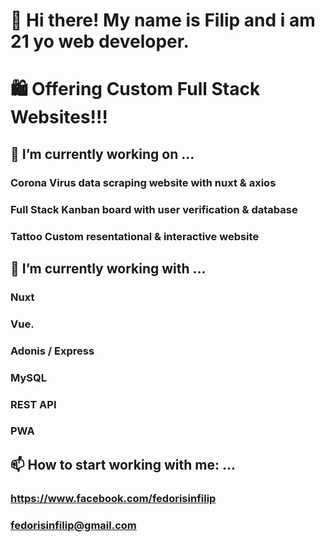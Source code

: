 # 👋 Hi there! My name is Filip and i am 21 yo web developer. 
# 🛍 Offering Custom Full Stack Websites!!!

## 🔭 I’m currently working on ...
  ### Corona Virus data scraping website with nuxt & axios
  ### Full Stack Kanban board with user verification & database 
  ### Tattoo Custom resentational & interactive website
  
## 🌱 I’m currently working with ...
  ### Nuxt
  ### Vue.
  ### Adonis / Express
  ### MySQL 
  ### REST API
  ### PWA
  
## 📫 How to start working with me: ...
  ### https://www.facebook.com/fedorisinfilip
  ### fedorisinfilip@gmail.com

